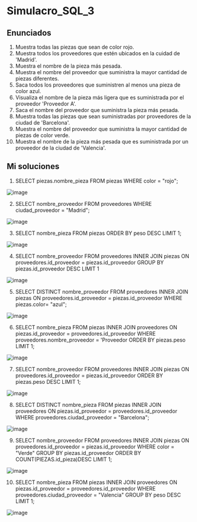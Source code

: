 # Simulacro_SQL_3

## Enunciados

1. Muestra todas las piezas que sean de color rojo.
2. Muestra todos los proveedores que estén ubicados en la cuidad de 'Madrid'.
3. Muestra el nombre de la pieza más pesada.
4. Muestra el nombre del proveedor que suministra la mayor cantidad de piezas diferentes.
5. Saca todos los proveedores que suministren al menos una pieza de color azul.
6. Visualiza el nombre de la pieza más ligera que es suministrada por el proveedor 'Proveedor A'.
7. Saca el nombre del proveedor que suministra la pieza más pesada.
8. Muestra todas las piezas que sean suministradas por proveedores de la ciudad de 'Barcelona'.
9. Muestra el nombre del proveedor que suministra la mayor cantidad de piezas de color verde.
10. Muestra el nombre de la pieza más pesada que es suministrada por un proveedor de la ciudad de 'Valencia'.

## Mi soluciones

1. SELECT piezas.nombre_pieza FROM piezas WHERE color = "rojo";

![image](https://github.com/ToniRiutort/Simulacro_SQL_3/assets/104781981/a74bc0f4-0a5f-4e95-a0f3-e96caac4901d)

2. SELECT nombre_proveedor FROM proveedores WHERE ciudad_proveedor = "Madrid";

![image](https://github.com/ToniRiutort/Simulacro_SQL_3/assets/104781981/2bcf9918-6561-4a3d-b9d3-cb3e2945a2db)

3. SELECT nombre_pieza FROM piezas ORDER BY peso DESC LIMIT 1;

![image](https://github.com/ToniRiutort/Simulacro_SQL_3/assets/104781981/bfb6d54b-f58f-490a-b332-f31fa878ba32)

4. SELECT nombre_proveedor FROM proveedores INNER JOIN piezas ON proveedores.id_proveedor = piezas.id_proveedor GROUP BY piezas.id_proveedor DESC LIMIT 1

![image](https://github.com/ToniRiutort/Simulacro_SQL_3/assets/104781981/11918607-bcf5-4a28-9f21-7a18b2b0c4c8)

5. SELECT DISTINCT nombre_proveedor FROM proveedores INNER JOIN piezas ON proveedores.id_proveedor = piezas.id_proveedor WHERE piezas.color= "azul";

![image](https://github.com/ToniRiutort/Simulacro_SQL_3/assets/104781981/99ee1be7-987a-4a36-aeaa-cb82d945e6a8)

6. SELECT nombre_pieza FROM piezas INNER JOIN proveedores ON piezas.id_proveedor = proveedores.id_proveedor WHERE proveedores.nombre_proveedor = 'Proveedor ORDER BY piezas.peso LIMIT 1;

![image](https://github.com/ToniRiutort/Simulacro_SQL_3/assets/104781981/1dafd7be-f7df-4cf8-8802-56888c1d3d6b)

7. SELECT nombre_proveedor FROM proveedores INNER JOIN piezas ON proveedores.id_proveedor = piezas.id_proveedor ORDER BY piezas.peso DESC LIMIT 1;

![image](https://github.com/ToniRiutort/Simulacro_SQL_3/assets/104781981/a2ff4686-1586-4a93-98f5-b7721b674c4f)

8. SELECT DISTINCT nombre_pieza FROM piezas INNER JOIN proveedores ON piezas.id_proveedor = proveedores.id_proveedor WHERE proveedores.ciudad_proveedor = "Barcelona";

![image](https://github.com/ToniRiutort/Simulacro_SQL_3/assets/104781981/8825cd8e-63f1-4801-88a8-930ae2dee90e)

9. SELECT nombre_proveedor FROM proveedores 
INNER JOIN piezas ON proveedores.id_proveedor = piezas.id_proveedor WHERE color = "Verde" GROUP BY piezas.id_proveedor ORDER BY COUNT(PIEZAS.id_pieza)DESC LIMIT 1;

![image](https://github.com/ToniRiutort/Simulacro_SQL_3/assets/104781981/12029c60-5420-4dd4-947b-e8334b074160)

10. SELECT nombre_pieza FROM piezas  INNER JOIN proveedores ON piezas.id_proveedor = proveedores.id_proveedor WHERE proveedores.ciudad_proveedor = "Valencia" GROUP BY peso DESC LIMIT 1;

![image](https://github.com/ToniRiutort/Simulacro_SQL_3/assets/104781981/64349576-6873-4e40-9197-c8681dbd33aa)
